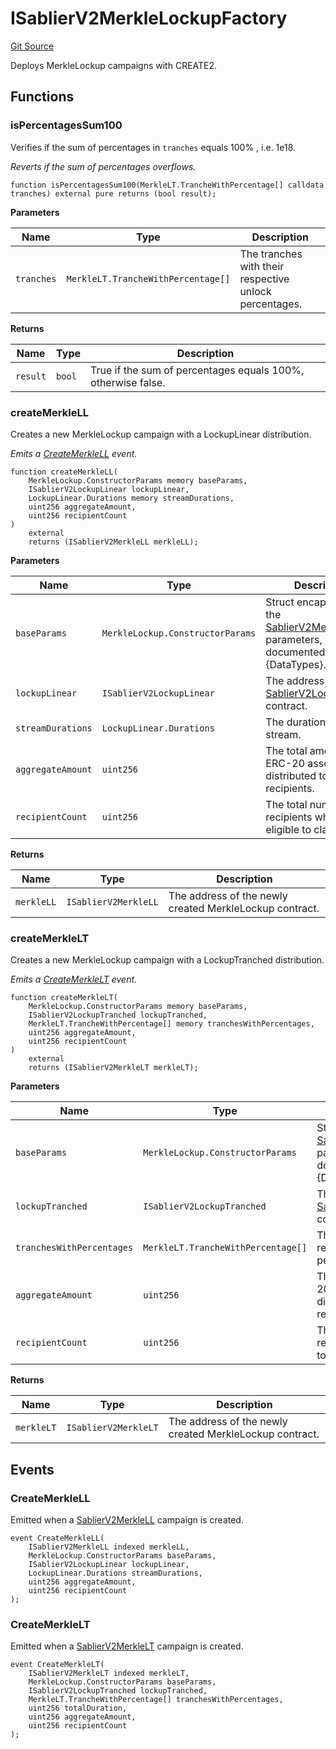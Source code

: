 # ISablierV2MerkleLockupFactory

[Git Source](https://github.com/sablier-labs/v2-periphery/blob/c10978dd4cdb54301b9c2d63c7e0af41da9110f3/src/interfaces/ISablierV2MerkleLockupFactory.sol)

Deploys MerkleLockup campaigns with CREATE2.

## Functions

### isPercentagesSum100

Verifies if the sum of percentages in `tranches` equals 100% , i.e. 1e18.

_Reverts if the sum of percentages overflows._

```solidity
function isPercentagesSum100(MerkleLT.TrancheWithPercentage[] calldata tranches) external pure returns (bool result);
```

**Parameters**

| Name       | Type                               | Description                                            |
| ---------- | ---------------------------------- | ------------------------------------------------------ |
| `tranches` | `MerkleLT.TrancheWithPercentage[]` | The tranches with their respective unlock percentages. |

**Returns**

| Name     | Type   | Description                                                  |
| -------- | ------ | ------------------------------------------------------------ |
| `result` | `bool` | True if the sum of percentages equals 100%, otherwise false. |

### createMerkleLL

Creates a new MerkleLockup campaign with a LockupLinear distribution.

_Emits a
[CreateMerkleLL](/docs/reference/lockup/periphery/interfaces/interface.ISablierV2MerkleLockupFactory.md#createmerklell)
event._

```solidity
function createMerkleLL(
    MerkleLockup.ConstructorParams memory baseParams,
    ISablierV2LockupLinear lockupLinear,
    LockupLinear.Durations memory streamDurations,
    uint256 aggregateAmount,
    uint256 recipientCount
)
    external
    returns (ISablierV2MerkleLL merkleLL);
```

**Parameters**

| Name              | Type                             | Description                                                                                                                                                                     |
| ----------------- | -------------------------------- | ------------------------------------------------------------------------------------------------------------------------------------------------------------------------------- |
| `baseParams`      | `MerkleLockup.ConstructorParams` | Struct encapsulating the [SablierV2MerkleLockup](/docs/reference/lockup/periphery/abstracts/abstract.SablierV2MerkleLockup.md) parameters, which are documented in {DataTypes}. |
| `lockupLinear`    | `ISablierV2LockupLinear`         | The address of the [SablierV2LockupLinear](docs/reference/lockup/core/contract.SablierV2LockupLinear.md) contract.                                                              |
| `streamDurations` | `LockupLinear.Durations`         | The durations for each stream.                                                                                                                                                  |
| `aggregateAmount` | `uint256`                        | The total amount of ERC-20 assets to be distributed to all recipients.                                                                                                          |
| `recipientCount`  | `uint256`                        | The total number of recipients who are eligible to claim.                                                                                                                       |

**Returns**

| Name       | Type                 | Description                                             |
| ---------- | -------------------- | ------------------------------------------------------- |
| `merkleLL` | `ISablierV2MerkleLL` | The address of the newly created MerkleLockup contract. |

### createMerkleLT

Creates a new MerkleLockup campaign with a LockupTranched distribution.

_Emits a
[CreateMerkleLT](/docs/reference/lockup/periphery/interfaces/interface.ISablierV2MerkleLockupFactory.md#createmerklelt)
event._

```solidity
function createMerkleLT(
    MerkleLockup.ConstructorParams memory baseParams,
    ISablierV2LockupTranched lockupTranched,
    MerkleLT.TrancheWithPercentage[] memory tranchesWithPercentages,
    uint256 aggregateAmount,
    uint256 recipientCount
)
    external
    returns (ISablierV2MerkleLT merkleLT);
```

**Parameters**

| Name                      | Type                               | Description                                                                                                                                                                     |
| ------------------------- | ---------------------------------- | ------------------------------------------------------------------------------------------------------------------------------------------------------------------------------- |
| `baseParams`              | `MerkleLockup.ConstructorParams`   | Struct encapsulating the [SablierV2MerkleLockup](/docs/reference/lockup/periphery/abstracts/abstract.SablierV2MerkleLockup.md) parameters, which are documented in {DataTypes}. |
| `lockupTranched`          | `ISablierV2LockupTranched`         | The address of the [SablierV2LockupTranched](docs/reference/lockup/core/contract.SablierV2LockupTranched.md) contract.                                                          |
| `tranchesWithPercentages` | `MerkleLT.TrancheWithPercentage[]` | The tranches with their respective unlock percentages.                                                                                                                          |
| `aggregateAmount`         | `uint256`                          | The total amount of ERC-20 assets to be distributed to all recipients.                                                                                                          |
| `recipientCount`          | `uint256`                          | The total number of recipients who are eligible to claim.                                                                                                                       |

**Returns**

| Name       | Type                 | Description                                             |
| ---------- | -------------------- | ------------------------------------------------------- |
| `merkleLT` | `ISablierV2MerkleLT` | The address of the newly created MerkleLockup contract. |

## Events

### CreateMerkleLL

Emitted when a [SablierV2MerkleLL](/docs/reference/lockup/periphery/contract.SablierV2MerkleLL.md) campaign is created.

```solidity
event CreateMerkleLL(
    ISablierV2MerkleLL indexed merkleLL,
    MerkleLockup.ConstructorParams baseParams,
    ISablierV2LockupLinear lockupLinear,
    LockupLinear.Durations streamDurations,
    uint256 aggregateAmount,
    uint256 recipientCount
);
```

### CreateMerkleLT

Emitted when a [SablierV2MerkleLT](/docs/reference/lockup/periphery/contract.SablierV2MerkleLT.md) campaign is created.

```solidity
event CreateMerkleLT(
    ISablierV2MerkleLT indexed merkleLT,
    MerkleLockup.ConstructorParams baseParams,
    ISablierV2LockupTranched lockupTranched,
    MerkleLT.TrancheWithPercentage[] tranchesWithPercentages,
    uint256 totalDuration,
    uint256 aggregateAmount,
    uint256 recipientCount
);
```
